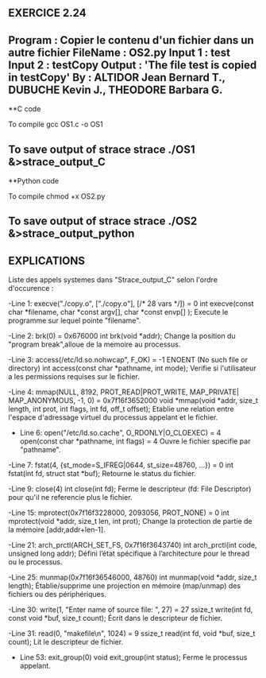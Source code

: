 
EXERCICE 2.24
------------------------------------------------------------------------------
Program  : Copier le contenu d'un fichier dans un autre fichier
FileName : OS2.py
Input 1  : test
Input 2  : testCopy
Output 	 : 'The file test is copied in testCopy'
By       : ALTIDOR Jean Bernard T., DUBUCHE Kevin J., THEODORE Barbara G.  
-----------------------------------------------------------------------------

**C code

To compile
gcc OS1.c -o OS1

To save output of strace 
strace ./OS1 &>strace_output_C
------------------------------
**Python code

To compile
chmod +x OS2.py

To save output of strace 
strace ./OS2 &>strace_output_python
-----------------------------------


EXPLICATIONS
-------------
Liste des appels systemes dans "Strace_output_C" selon l'ordre d'occurence :

-Line 1: execve("./copy.o", ["./copy.o"], [/* 28 vars */]) = 0
	int execve(const char *filename, char *const argv[], char *const envp[] );
	Execute le programme sur lequel pointe "filename".

-Line 2: brk(0) = 0x676000
	int brk(void *addr);
	Change la position du "program break",alloue de la memoire au processus.
	
-Line 3: access(/etc/ld.so.nohwcap", F_OK) = -1 ENOENT (No such file or directory)
	int access(const char *pathname, int mode);
	Verifie si l'utilisateur a les permissions requises sur le fichier.
	
-Line 4: mmap(NULL, 8192, PROT_READ|PROT_WRITE, MAP_PRIVATE| MAP_ANONYMOUS, -1, 0) = 0x7f16f3652000
    	void *mmap(void *addr, size_t length, int prot, int flags, int fd, off_t offset);
    	Etablie une relation entre l'espace d'adressage virtuel du processus appelant et le fichier.
    	
- Line 6: open("/etc/ld.so.cache", O_RDONLY|O_CLOEXEC) = 4
	open(const char *pathname, int flags) = 4
	Ouvre le fichier specifie par "pathname".
	
-Line 7: fstat(4, {st_mode=S_IFREG|0644, st_size=48760, ...}) = 0
	int fstat(int fd, struct stat *buf);
	Retourne le status du fichier.
	
-Line 9: close(4)
	int close(int fd);
	Ferme le descripteur (fd: File Descriptor) pour qu'il ne referencie plus le fichier.
	
-Line 15: mprotect(0x7f16f3228000, 2093056, PROT_NONE) = 0
	int mprotect(void *addr, size_t len, int prot);
	Change la protection de partie de la mémoire [addr,addr+len-1].
	
-Line 21: arch_prctl(ARCH_SET_FS, 0x7f16f3643740)
	int arch_prctl(int code, unsigned long addr);
	Défini l’état spécifique à l’architecture pour le thread ou le processus.
	
-Line 25: munmap(0x7f16f36546000, 48760)
	int munmap(void *addr, size_t length);
	Établie/supprime une projection en mémoire (map/unmap) des fichiers ou des périphériques.
	
-Line 30: write(1, "Enter name of source file: ", 27) = 27
	ssize_t write(int fd, const void *buf, size_t count);
	Écrit dans le descripteur de fichier.
	
-Line 31: read(0, "makefile\n", 1024) = 9
	ssize_t read(int fd, void *buf, size_t count);
	Lit le descripteur de fichier.
	
- Line 53: exit_group(0)
	void exit_group(int status);
	Ferme le processus appelant.
	

	